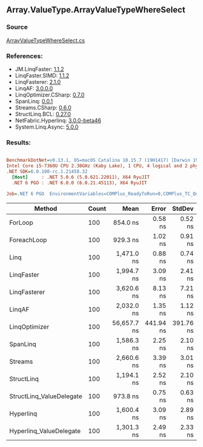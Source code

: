 ﻿## Array.ValueType.ArrayValueTypeWhereSelect

### Source
[ArrayValueTypeWhereSelect.cs](../LinqBenchmarks/Array/ValueType/ArrayValueTypeWhereSelect.cs)

### References:
- JM.LinqFaster: [1.1.2](https://www.nuget.org/packages/JM.LinqFaster/1.1.2)
- LinqFaster.SIMD: [1.1.2](https://www.nuget.org/packages/LinqFaster.SIMD/1.0.3)
- LinqFasterer: [2.1.0](https://www.nuget.org/packages/LinqFasterer/2.1.0)
- LinqAF: [3.0.0.0](https://www.nuget.org/packages/LinqAF/3.0.0.0)
- LinqOptimizer.CSharp: [0.7.0](https://www.nuget.org/packages/LinqOptimizer.CSharp/0.7.0)
- SpanLinq: [0.0.1](https://www.nuget.org/packages/SpanLinq/0.0.1)
- Streams.CSharp: [0.6.0](https://www.nuget.org/packages/Streams.CSharp/0.6.0)
- StructLinq.BCL: [0.27.0](https://www.nuget.org/packages/StructLinq/0.27.0)
- NetFabric.Hyperlinq: [3.0.0-beta46](https://www.nuget.org/packages/NetFabric.Hyperlinq/3.0.0-beta46)
- System.Linq.Async: [5.0.0](https://www.nuget.org/packages/System.Linq.Async/5.0.0)

### Results:
``` ini

BenchmarkDotNet=v0.13.1, OS=macOS Catalina 10.15.7 (19H1417) [Darwin 19.6.0]
Intel Core i5-7360U CPU 2.30GHz (Kaby Lake), 1 CPU, 4 logical and 2 physical cores
.NET SDK=6.0.100-rc.1.21458.32
  [Host]     : .NET 5.0.6 (5.0.621.22011), X64 RyuJIT
  .NET 6 PGO : .NET 6.0.0 (6.0.21.45113), X64 RyuJIT

Job=.NET 6 PGO  EnvironmentVariables=COMPlus_ReadyToRun=0,COMPlus_TC_QuickJitForLoops=1,COMPlus_TieredPGO=1  Runtime=.NET 6.0  

```
|                   Method | Count |        Mean |     Error |    StdDev |         Ratio | RatioSD |   Gen 0 | Allocated |
|------------------------- |------ |------------:|----------:|----------:|--------------:|--------:|--------:|----------:|
|                  ForLoop |   100 |    854.0 ns |   0.58 ns |   0.52 ns |      baseline |         |       - |         - |
|              ForeachLoop |   100 |    929.3 ns |   1.02 ns |   0.91 ns |  1.09x slower |   0.00x |       - |         - |
|                     Linq |   100 |  1,471.0 ns |   0.88 ns |   0.74 ns |  1.72x slower |   0.00x |  0.1030 |     216 B |
|               LinqFaster |   100 |  1,994.7 ns |   3.09 ns |   2.41 ns |  2.34x slower |   0.00x |  4.7264 |   9,904 B |
|             LinqFasterer |   100 |  3,620.6 ns |   8.13 ns |   7.21 ns |  4.24x slower |   0.01x |  6.0234 |  12,624 B |
|                   LinqAF |   100 |  2,032.0 ns |   1.35 ns |   1.12 ns |  2.38x slower |   0.00x |       - |         - |
|            LinqOptimizer |   100 | 56,657.7 ns | 441.94 ns | 391.76 ns | 66.35x slower |   0.46x | 74.0356 | 156,327 B |
|                 SpanLinq |   100 |  1,586.3 ns |   2.25 ns |   2.10 ns |  1.86x slower |   0.00x |       - |         - |
|                  Streams |   100 |  2,660.6 ns |   3.39 ns |   3.01 ns |  3.12x slower |   0.00x |  0.4654 |     976 B |
|               StructLinq |   100 |  1,194.1 ns |   2.52 ns |   2.10 ns |  1.40x slower |   0.00x |  0.0305 |      64 B |
| StructLinq_ValueDelegate |   100 |    973.8 ns |   0.75 ns |   0.63 ns |  1.14x slower |   0.00x |       - |         - |
|                Hyperlinq |   100 |  1,600.4 ns |   3.09 ns |   2.89 ns |  1.87x slower |   0.00x |       - |         - |
|  Hyperlinq_ValueDelegate |   100 |  1,301.3 ns |   2.49 ns |   2.33 ns |  1.52x slower |   0.00x |       - |         - |
